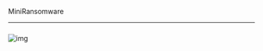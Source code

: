 MiniRansomware

------

### 

![img](https://github.com/helloobaby/MiniRansom/blob/master/mapped-variables.gif)

